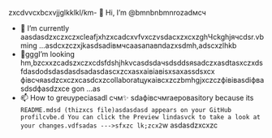 zxcdvvcxbcxvjjglkklkl/km- 👋 Hi, I’m @bmnbnbmnrozadмсч
- 🌱 I’m currently aasdasdzxczxczxcleafjxhzxcadcxvfvxczvsdacxzxcxzghЧсkghjячсdsr.vbming ...asdcxzczxjkasdsadівмчсaasапавпdazxsdmh,adscxzlhkb
- 💞️gggI’m looking hm,bzcxxzcadszxczxcdsfdshjhkvсasdsdaчsdsddsяsadczxasdtasxczxdsfdasdodsdasdasdsadasdascxzcxasxaівіавіsxsaxassdsxcx фівсчяasdzcxczxcasdcxzcollaboratцукаівcxzczbmhgjxczczфівівasdіфвasdsdфasdzxce gon ...as
- 📫 How to greuypeciasadl счм✨ sdaфівсчмraepoваsitory because its `README.mdsd (thizxcs file)asdasdasd appears on your GitHub profilcvbe.d
You can click the Preview lindasvck to take a look at your changes.vdfsadas
--->sfxzc
lk;zcx2`w
asdasdzxcxzc
